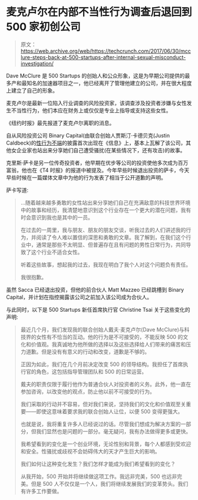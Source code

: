 # 麦克卢尔在内部不当性行为调查后退回到 500 家初创公司

> 原文：<https://web.archive.org/web/https://techcrunch.com/2017/06/30/mcclure-steps-back-at-500-startups-after-internal-sexual-misconduct-investigation/>

Dave McClure 是 500 Startups 的创始人和公众形象，这是为早期公司提供的最多产和最知名的加速器项目之一，他已经离开了管理他建立的公司，并在很大程度上建立了自己的形象。

麦克卢尔是最新一位陷入行业调查的风险投资家，该调查涉及投资者涉嫌与女性发生不当性行为，他们本应在财务上或仅仅是专业上指导或支持这些女性。

《纽约时报》最先报道了麦克卢尔离职的消息。

自从风险投资公司 Binary Capital(由联合创始人贾斯汀·卡德贝克(Justin Caldbeck)的[性行为不端](https://web.archive.org/web/20230320151219/https://www.theinformation.com/silicon-valley-women-tell-of-vcs-unwanted-advances)的披露首次出现在《信息》上，基本上瓦解了该公司，其他女企业家也站出来分享她们自己遭受骚扰(在某些情况下，还有攻击)的故事。

克里斯·萨卡是另一位传奇投资者，他早期在优步等公司的投资使他多次成为百万富翁，他也在《T4 时报》的报道中被提及。今年早些时候退出投资的萨卡，今天早些时候在一篇媒体文章中为他的行为发表了相当于公开道歉的声明。

萨卡写道:

> …随着越来越多勇敢的女性站出来分享她们自己在充满敌意的科技世界环境中的故事和经历，我清楚地意识到这个行业存在一个更大的潜在问题，我有时会意识到我也是其中的一员。
> 
> 在过去的一周里，我与朋友、朋友的朋友交谈，听我过去的人们讲述我的行为，并阅读了令人难以置信的深思和勇敢的文章。我了解到，在我们这个行业中，通常是那些不太明显、但普遍存在且有问题的男性日常行为，共同导致了这个行业不适合女性。
> 
> 听着这些故事，想起我的过去，我现在明白了我个人对这个问题负有责任。
> 
> 我很抱歉。

虽然 Sacca 已经退出投资，但他的前合伙人 Matt Mazzeo 已经跳槽到 Binary Capital，并计划在指控揭露该公司之前加入该公司成为合伙人。

与此同时，以下是 500 Startups 新任首席执行官 Christine Tsai 关于这些变化的声明:

> 最近几个月，我们发现我的联合创始人戴夫·麦克卢尔(Dave McClure)与科技界的女性有不恰当的互动。他的行为是不可接受的，不能反映 500 的文化和价值观。我真诚地为他所做的选择以及这些选择给人们带来的痛苦和压力道歉。但是没有有意义的行动和改变，道歉是不够的。
> 
> 正因为如此，我们在几个月前决定改变 500 的领导结构。我担任了首席执行官的角色，这包括指导管理团队和 500 的日常运营。
> 
> 戴夫的职责仅限于履行他作为普通合伙人对投资者的义务。此外，他一直在参加咨询，以改变他的观点，防止他以前不可接受的行为。
> 
> 我们采取的行动并不容易，但对我们来说，坚持我们的文化和价值观至关重要——即使这意味着要求我的联合创始人让位，以便 500 变得更强大。
> 
> 也就是说，我将重复许多人已经说过的话。尽管我们想成为解决方案的一部分，但我们显然也是问题的一部分。毫无疑问，我有办法做得更多或更快。
> 
> 我希望看到的变化是一个创业环境，无论性别和背景，每个人都感到受欢迎和安全。性骚扰或歧视不会妨碍伟大的天才产生巨大的影响。
> 
> 我们如何让这种变化发生？我们怎样才能成为我们希望看到的变化？
> 
> 从我开始，500 开始并将继续做这项工作。我远非完美，500 也远非完美。但是 500 人不仅仅是一个人，我们将继续发展我们的变革势头。我们有许多工作要做。